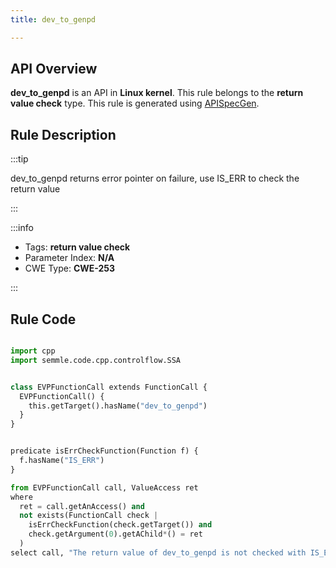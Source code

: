 ```yaml
---
title: dev_to_genpd

---
```



## API Overview
**dev_to_genpd** is an API in **Linux kernel**. This rule belongs to the **return value check** type. This rule is generated using [APISpecGen](../../tools/APISpecGen).
## Rule Description

:::tip

dev_to_genpd returns error pointer on failure, use IS_ERR to check the return value

:::

:::info

- Tags: **return value check**
- Parameter Index: **N/A**
- CWE Type: **CWE-253**

:::

## Rule Code
```python

import cpp
import semmle.code.cpp.controlflow.SSA


class EVPFunctionCall extends FunctionCall {
  EVPFunctionCall() {
    this.getTarget().hasName("dev_to_genpd")
  }
}


predicate isErrCheckFunction(Function f) {
  f.hasName("IS_ERR") 
}

from EVPFunctionCall call, ValueAccess ret
where
  ret = call.getAnAccess() and
  not exists(FunctionCall check |
    isErrCheckFunction(check.getTarget()) and
    check.getArgument(0).getAChild*() = ret
  )
select call, "The return value of dev_to_genpd is not checked with IS_ERR."
    
```
